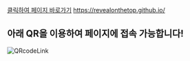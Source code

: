 [클릭하여 페이지 바로가기](https://revealonthetop.github.io/)
https://revealonthetop.github.io/
## 아래 QR을 이용하여 페이지에 접속 가능합니다!
![QRcodeLink](https://github.com/revealonthetop/revealonthetop.github.io/assets/107919163/51cdf7d5-42d8-4f91-9a0c-7635395eae74)
